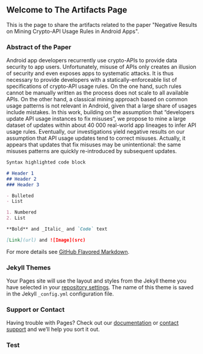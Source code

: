## Welcome to The Artifacts Page

This is the page to share the artifacts related to the paper "Negative Results on Mining Crypto-API Usage Rules in Android Apps".

### Abstract of the Paper

Android app developers recurrently use crypto-APIs to provide data security to app users.
Unfortunately, misuse of APIs only creates an illusion of security and even exposes apps to systematic attacks.
It is thus necessary to provide developers with a statically-enforceable list of specifications of crypto-API usage rules.
On the one hand, such rules cannot be manually written as the process does not scale to all available APIs.
On the other hand, a classical mining approach based on common usage patterns is not relevant in Android,
given that a large share of usages include mistakes.
In this work, building on the assumption that “developers update API usage instances to fix misuses”,
we propose to mine a large dataset of updates within about 40 000 real-world app lineages to infer API usage rules.
Eventually, our investigations yield negative results on our assumption that API usage updates tend to correct misuses.
Actually, it appears that updates that fix misuses may be unintentional:
the same misuses patterns are quickly re-introduced by subsequent updates.

```markdown
Syntax highlighted code block

# Header 1
## Header 2
### Header 3

- Bulleted
- List

1. Numbered
2. List

**Bold** and _Italic_ and `Code` text

[Link](url) and ![Image](src)
```

For more details see [GitHub Flavored Markdown](https://guides.github.com/features/mastering-markdown/).

### Jekyll Themes

Your Pages site will use the layout and styles from the Jekyll theme you have selected in your [repository settings](https://github.com/negative-crypto-api-mining/negative-crypto-api-mining.github.io/settings). The name of this theme is saved in the Jekyll `_config.yml` configuration file.

### Support or Contact

Having trouble with Pages? Check out our [documentation](https://help.github.com/categories/github-pages-basics/) or [contact support](https://github.com/contact) and we’ll help you sort it out.

### Test
